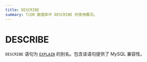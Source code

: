 ```yaml
---
title: DESCRIBE
summary: TiDB 数据库中 DESCRIBE 的使用概况。
---
```


# DESCRIBE

`DESCRIBE` 语句为 [`EXPLAIN`](/sql-statements/sql-statement-explain.md) 的别名。包含该语句提供了 MySQL 兼容性。
